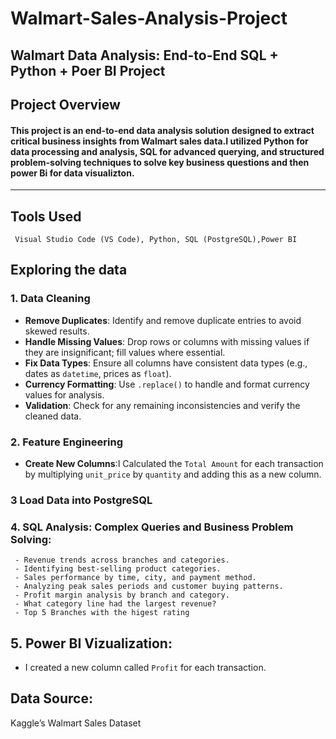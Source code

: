 # Walmart-Sales-Analysis-Project

## Walmart Data Analysis: End-to-End SQL + Python + Poer BI Project

## Project Overview


#### This project is an end-to-end data analysis solution designed to extract critical business insights from Walmart sales data.I utilized Python for data processing and analysis, SQL for advanced querying, and structured problem-solving techniques to solve key business questions and then power Bi for data visualizton.
---

## Tools Used

	 Visual Studio Code (VS Code), Python, SQL (PostgreSQL),Power BI
   
## Exploring the data

### 1. Data Cleaning
   - **Remove Duplicates**: Identify and remove duplicate entries to avoid skewed results.
   - **Handle Missing Values**: Drop rows or columns with missing values if they are insignificant; fill values where essential.
   - **Fix Data Types**: Ensure all columns have consistent data types (e.g., dates as `datetime`, prices as `float`).
   - **Currency Formatting**: Use `.replace()` to handle and format currency values for analysis.
   - **Validation**: Check for any remaining inconsistencies and verify the cleaned data.

### 2. Feature Engineering
   - **Create New Columns**:I Calculated the `Total Amount` for each transaction by multiplying `unit_price` by `quantity` and adding this as a new column.

### 3 Load Data into PostgreSQL

### 4. SQL Analysis: Complex Queries and Business Problem Solving:
     - Revenue trends across branches and categories.
     - Identifying best-selling product categories.
     - Sales performance by time, city, and payment method.
     - Analyzing peak sales periods and customer buying patterns.
     - Profit margin analysis by branch and category.
     - What category line had the largest revenue?
     - Top 5 Branches with the higest rating

## 5. Power BI Vizualization:
- I created a new column called `Profit` for each transaction.


## Data Source:
   Kaggle’s Walmart Sales Dataset

